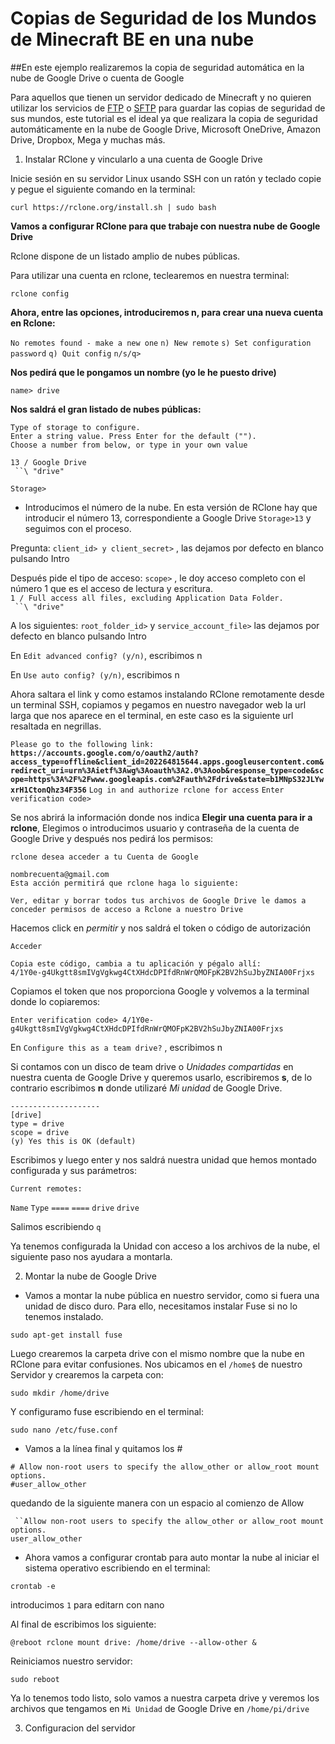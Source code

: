 # Copias de Seguridad de los Mundos de Minecraft BE en una nube

##En este ejemplo realizaremos la copia de seguridad automática en la nube de Google Drive o cuenta de Google

Para aquellos que tienen un servidor dedicado de Minecraft y no quieren utilizar los servicios de [FTP](https://es.wikipedia.org/wiki/Protocolo_de_transferencia_de_archivos) o [SFTP](https://es.wikipedia.org/wiki/SSH_File_Transfer_Protocol) para guardar las copias de seguridad de sus mundos, este tutorial es el ideal ya que realizara la copia de seguridad automáticamente en la nube de Google Drive, Microsoft OneDrive, Amazon Drive, Dropbox, Mega y muchas más.

1. Instalar RClone y vincularlo a una cuenta de Google Drive

Inicie sesión en su servidor Linux usando SSH con un ratón y teclado copie y pegue el siguiente comando en la terminal:

```curl https://rclone.org/install.sh | sudo bash```

**Vamos a configurar RClone para que trabaje con nuestra nube de Google Drive**

Rclone dispone de un listado amplio de nubes públicas.  

Para utilizar una cuenta en rclone, teclearemos en nuestra terminal:

```rclone config```

**Ahora, entre las opciones, introduciremos n, para crear una nueva cuenta en Rclone:**


`No remotes found - make a new one`
`n) New remote`
`s) Set configuration password`
`q) Quit config`
`n/s/q>` 

**Nos pedirá que le pongamos un nombre (yo le he puesto drive)**

`name> drive`

**Nos saldrá el gran listado de nubes públicas:**

`Type of storage to configure.`  
`Enter a string value. Press Enter for the default ("").`  
`Choose a number from below, or type in your own value`  

`13 / Google Drive`  
` ``\ "drive"`  

`Storage>`

* Introducimos el número de la nube. En esta versión de RClone hay que introducir el número 13, correspondiente a Google Drive `Storage>13` y seguimos con el proceso.

Pregunta: `client_id> y client_secret>` , las dejamos por defecto en blanco pulsando Intro

Después pide el tipo de acceso: `scope>` , le doy acceso completo con el número 1 que es el acceso de lectura y escritura.  
`1 / Full access all files, excluding Application Data Folder.`  
` ``\ "drive"`

A los siguientes: `root_folder_id>` y `service_account_file>` las dejamos por defecto en blanco pulsando Intro

En `Edit advanced config? (y/n)`, escribimos n

En `Use auto config? (y/n)`, escribimos n

Ahora saltara el link y como estamos instalando RClone remotamente desde un terminal SSH, copiamos y pegamos en nuestro navegador web la url larga que nos aparece en el terminal, en este caso es la siguiente url resaltada en negrillas.

`Please go to the following link:` **`https://accounts.google.com/o/oauth2/auth?access_type=offline&client_id=202264815644.apps.googleusercontent.com&redirect_uri=urn%3Aietf%3Awg%3Aoauth%3A2.0%3Aoob&response_type=code&scope=https%3A%2F%2Fwww.googleapis.com%2Fauth%2Fdrive&state=b1MNpS32JLYwxrH1CtonQhz34F356`** `Log in and authorize rclone for access`
`Enter verification code>`


Se nos abrirá la información donde nos indica **Elegir una cuenta para ir a rclone**, Elegimos o introducimos usuario y contraseña de la cuenta de Google Drive y después nos pedirá los permisos:


`rclone desea acceder a tu Cuenta de Google`

`nombrecuenta@gmail.com`  
`Esta acción permitirá que rclone haga lo siguiente:`

`Ver, editar y borrar todos tus archivos de Google Drive le damos a conceder permisos de acceso a Rclone a nuestro Drive`

Hacemos click en *permitir* y nos saldrá el token o código de autorización

`Acceder`

`Copia este código, cambia a tu aplicación y pégalo allí:`  
`4/1Y0e-g4Ukgtt8smIVgVgkwg4CtXHdcDPIfdRnWrQMOFpK2BV2hSuJbyZNIA00Frjxs`

Copiamos el token que nos proporciona Google y volvemos a la terminal donde lo copiaremos:

`Enter verification code> 4/1Y0e-g4Ukgtt8smIVgVgkwg4CtXHdcDPIfdRnWrQMOFpK2BV2hSuJbyZNIA00Frjxs`

En `Configure this as a team drive?` , escribimos n

Si contamos con un disco de team drive o *Unidades compartidas* en nuestra cuenta de Google Drive y queremos usarlo, escribiremos **s**, de lo contrario escribimos **n** donde utilizaré *Mi unidad* de Google Drive.

`--------------------`  
`[drive]`  
`type = drive`  
`scope = drive`  
`(y) Yes this is OK (default)`

Escribimos y luego enter y nos saldrá nuestra unidad que hemos montado configurada y sus parámetros:

`Current remotes:`

`Name`       `Type`
`====`       `====`
`drive`      `drive`

Salimos escribiendo `q`

Ya tenemos configurada la Unidad con acceso a los archivos de la nube, el siguiente paso nos ayudara a montarla.


2. Montar la nube de Google Drive

* Vamos a montar la nube pública en nuestro servidor, como si fuera una unidad de disco duro. Para ello, necesitamos instalar Fuse si no lo tenemos instalado.

```sudo apt-get install fuse```

Luego crearemos la carpeta drive con el mismo nombre que la nube en RClone para evitar confusiones. Nos ubicamos en el `/home$` de nuestro Servidor y crearemos la carpeta con:


```sudo mkdir /home/drive```

Y configuramo fuse escribiendo en el terminal:

```sudo nano /etc/fuse.conf```

* Vamos a la línea final y quitamos los #

`# Allow non-root users to specify the allow_other or allow_root mount options.`  
`#user_allow_other`  

quedando de la siguiente manera con un espacio al comienzo de Allow

` ``Allow non-root users to specify the allow_other or allow_root mount options.`  
`user_allow_other`   


* Ahora vamos a configurar crontab para auto montar la nube al iniciar el sistema operativo escribiendo en el terminal:

```crontab -e```

introducimos `1` para editarn con nano

Al final de escribimos los siguiente:

```@reboot rclone mount drive: /home/drive --allow-other &```

Reiniciamos nuestro servidor:

```sudo reboot```

Ya lo tenemos todo listo, solo vamos a nuestra carpeta drive y veremos los archivos que tengamos en `Mi Unidad` de Google Drive en ```/home/pi/drive```


3. Configuracion del servidor
